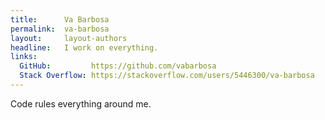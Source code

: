 ```yaml
---
title:      Va Barbosa
permalink:  va-barbosa
layout:     layout-authors
headline:   I work on everything.
links: 
  GitHub:         https://github.com/vabarbosa
  Stack Overflow: https://stackoverflow.com/users/5446300/va-barbosa
---
```


Code rules everything around me.